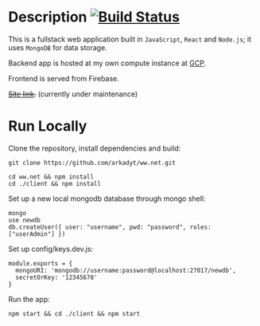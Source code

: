 # Description [![Build Status](https://travis-ci.org/arkadyt/ww.net.svg?branch=master)](https://travis-ci.org/arkadyt/ww.net)

This is a fullstack web application built in `JavaScript`, `React` and `Node.js`; it uses `MongoDB` for data storage.

Backend app is hosted at my own compute instance at [GCP](https://cloud.google.com).

Frontend is served from Firebase.

~~[Site link](https://socnet.arkadyt.com).~~ (currently under maintenance)

# Run Locally
Clone the repository, install dependencies and build:
```
git clone https://github.com/arkadyt/ww.net.git

cd ww.net && npm install
cd ./client && npm install
```

Set up a new local mongodb database through mongo shell:
```
mongo
use newdb
db.createUser({ user: "username", pwd: "password", roles: ["userAdmin"] })
```

Set up config/keys.dev.js:
```
module.exports = {
  mongoURI: 'mongodb://username:password@localhost:27017/newdb',
  secretOrKey: '12345678'
}
```

Run the app:
```
npm start && cd ./client && npm start
```
